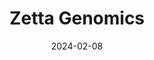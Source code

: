 ---  
layout: startup_page  
title: "Zetta Genomics"  
id: "zettagenomics.com"  
permalink: "/zettagenomicszettagenomics.com02082024/"  
website: "https://zettagenomics.com/"  
funding_round: "Seed+"  
funding_amount: "£1.8M"  
investors: "We Venture Capital"  
about: "Zetta Genomics develops XetaBase, a genomic data analysis platform that empowers clinicians to make faster and more accurate diagnoses at scale. The platform manages over 500,000 genomes and is designed to improve the efficiency and accuracy of genomic data analysis in healthcare. The company has established partnerships with major technology and healthcare firms."  
markets: "Genomics, Bioinformatics, Genomics, Genomic Medicine, Precision Medicine, Biotechnology Research"  
hq: "Cambridge, England, United Kingdom"  
founded_year: "2018"  
linkedin: "https://www.linkedin.com/company/zetta-genomics-cambridge"  
twitter: ""  
instagram: ""  
facebook: ""  
crunchbase: "https://www.crunchbase.com/organization/zetta-genomics?utm_source=linkedin&utm_medium=referral&utm_campaign=linkedin_companies&utm_content=profile_cta_anon&trk=funding_crunchbase"  
pitchbook: ""  

date_display: "08-Feb-2024"  
date: "2024-02-08"

# SEO Optimization  
meta_title: "Zetta Genomics - Seed+ Funding (£1.8M)"  
meta_description: "Zetta Genomics, Zetta Genomics develops XetaBase, a genomic data analysis platform that empowers clinicians to make faster and more accurate diagnoses at scale. The p..."  
meta_keywords: "Zetta Genomics, Genomics, Bioinformatics, Genomics, Genomic Medicine, Precision Medicine, Biotechnology Research, Seed+ funding"  
canonical_url: "https://startup.projectstartups.com/zettagenomicszettagenomics.com02082024/"  
---